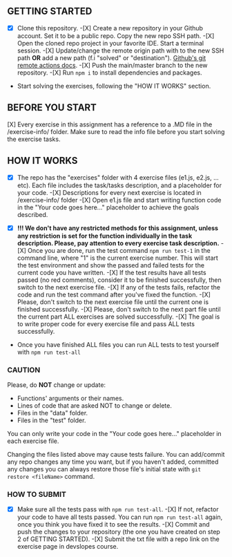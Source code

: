 ## GETTING STARTED

-[X] Clone this repository. -[X] Create a new repository in your Github account. Set it to be a public repo. Copy the new repo SSH path. -[X] Open the cloned repo project in your favorite IDE. Start a terminal session. -[X] Update/change the remote origin path with to the new SSH path **OR** add a new path (f.i "solved" or "destination"). [Github's git remote actions docs](https://docs.github.com/en/get-started/getting-started-with-git/managing-remote-repositories). -[X] Push the main/master branch to the new repository. -[X] Run `npm i` to install dependencies and packages.

- Start solving the exercises, following the "HOW IT WORKS" section.

## BEFORE YOU START

[X] Every exercise in this assignment has a reference to a .MD file in the /exercise-info/ folder. Make sure to read the
info file before you start solving the exercise tasks.

## HOW IT WORKS

-[X] The repo has the "exercises" folder with 4 exercise files (e1.js, e2.js, ... etc). Each file includes the
task/tasks description, and a placeholder for your code. -[X] Descriptions for every next exercise is located in /exercise-info/ folder -[X] Open e1.js file and start writing function code in the "Your code goes here..." placeholder to achieve the goals described.

-[X] **!!! We don't have any restricted methods for this assignment, unless any restriction is set for the function individually in the task description. Please, pay attention to every exercise task description.** -[X] Once you are done, run the test command `npm run test-1` in the command line, where "1" is the current exercise number. This will start the test environment and show the passed and failed tests for the current code you have written. -[X] If the test results have all tests passed (no red comments), consider it to be finished successfully, then switch to the next exercise file. -[X] If any of the tests fails, refactor the code and run the test command after you've fixed the function. -[X] Please, don't switch to the next exercise file until the current one is finished successfully. -[X] Please, don't switch to the next part file until the current part ALL exercises are solved successfully. -[X] The goal is to write proper code for every exercise file and pass ALL tests successfully.

- Once you have finished ALL files you can run ALL tests to test yourself with `npm run test-all`

### CAUTION

Please, do **NOT** change or update:

- Functions' arguments or their names.
- Lines of code that are asked NOT to change or delete.
- Files in the "data" folder.
- Files in the "test" folder.

You can only write your code in the "Your code goes here..." placeholder in each exercise file.

Changing the files listed above may cause tests failure.
You can add/commit any repo changes any time you want, but if you haven't added, committed any changes you can always
restore those file's initial state with `git restore <fileName>` command.

### HOW TO SUBMIT

-[X] Make sure all the tests pass with `npm run test-all`. -[X] If not, refactor your code to have all tests passed. You can run `npm run test-all` again, once you think you have fixed it to see the results. -[X] Commit and push the changes to your repository (the one you have created on step 2 of GETTING STARTED). -[X] Submit the txt file with a repo link on the exercise page in devslopes course.
